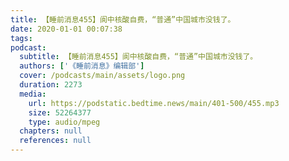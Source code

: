 ```yaml
---
title: 【睡前消息455】阆中核酸自费，“普通”中国城市没钱了。
date: 2020-01-01 00:07:38
tags:
podcast:
  subtitle: 【睡前消息455】阆中核酸自费，“普通”中国城市没钱了。
  authors: ['《睡前消息》编辑部']
  cover: /podcasts/main/assets/logo.png
  duration: 2273
  media:
    url: https://podstatic.bedtime.news/main/401-500/455.mp3
    size: 52264377
    type: audio/mpeg
  chapters: null
  references: null
---
```


